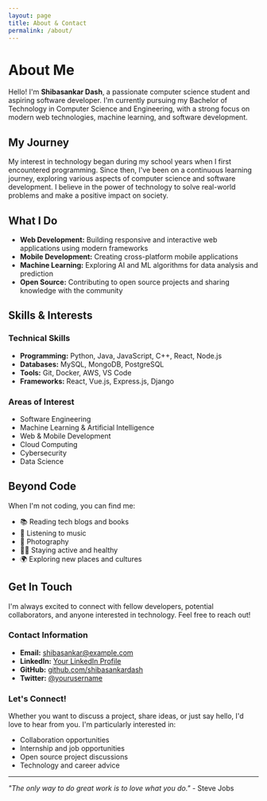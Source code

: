 ```yaml
---
layout: page
title: About & Contact
permalink: /about/
---
```


# About Me

Hello! I'm **Shibasankar Dash**, a passionate computer science student and aspiring software developer. I'm currently pursuing my Bachelor of Technology in Computer Science and Engineering, with a strong focus on modern web technologies, machine learning, and software development.

## My Journey

My interest in technology began during my school years when I first encountered programming. Since then, I've been on a continuous learning journey, exploring various aspects of computer science and software development. I believe in the power of technology to solve real-world problems and make a positive impact on society.

## What I Do

- **Web Development:** Building responsive and interactive web applications using modern frameworks
- **Mobile Development:** Creating cross-platform mobile applications
- **Machine Learning:** Exploring AI and ML algorithms for data analysis and prediction
- **Open Source:** Contributing to open source projects and sharing knowledge with the community

## Skills & Interests

### Technical Skills
- **Programming:** Python, Java, JavaScript, C++, React, Node.js
- **Databases:** MySQL, MongoDB, PostgreSQL
- **Tools:** Git, Docker, AWS, VS Code
- **Frameworks:** React, Vue.js, Express.js, Django

### Areas of Interest
- Software Engineering
- Machine Learning & Artificial Intelligence
- Web & Mobile Development
- Cloud Computing
- Cybersecurity
- Data Science

## Beyond Code

When I'm not coding, you can find me:
- 📚 Reading tech blogs and books
- 🎵 Listening to music
- 📸 Photography
- 🏃‍♂️ Staying active and healthy
- 🌍 Exploring new places and cultures

## Get In Touch

I'm always excited to connect with fellow developers, potential collaborators, and anyone interested in technology. Feel free to reach out!

### Contact Information
- **Email:** [shibasankar@example.com](mailto:shibasankar@example.com)
- **LinkedIn:** [Your LinkedIn Profile](https://linkedin.com/in/shibasankardash)
- **GitHub:** [github.com/shibasankardash](https://github.com/shibasankardash)
- **Twitter:** [@yourusername](https://twitter.com/yourusername)

### Let's Connect!
Whether you want to discuss a project, share ideas, or just say hello, I'd love to hear from you. I'm particularly interested in:
- Collaboration opportunities
- Internship and job opportunities
- Open source project discussions
- Technology and career advice

---

*"The only way to do great work is to love what you do."* - Steve Jobs
